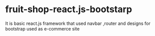 # fruit-shop-react.js-bootstarp
It is basic react.js framework that used navbar ,router and designs for bootstrap used as e-commerce site 
